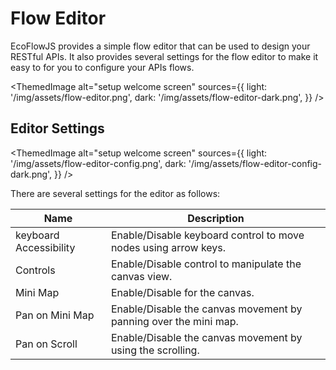 # Flow Editor

EcoFlowJS provides a simple flow editor that can be used to design your RESTful APIs. It also provides several settings for the flow editor to make it easy to for you to configure your APIs flows.

<ThemedImage
alt="setup welcome screen"
sources={{
    light: '/img/assets/flow-editor.png',
    dark: '/img/assets/flow-editor-dark.png',
  }}
/>

## Editor Settings

<ThemedImage
alt="setup welcome screen"
sources={{
    light: '/img/assets/flow-editor-config.png',
    dark: '/img/assets/flow-editor-config-dark.png',
  }}
/>

There are several settings for the editor as follows:

| Name                   | Description                                                      |
| ---------------------- | ---------------------------------------------------------------- |
| keyboard Accessibility | Enable/Disable keyboard control to move nodes using arrow keys.  |
| Controls               | Enable/Disable control to manipulate the canvas view.            |
| Mini Map               | Enable/Disable for the canvas.                                   |
| Pan on Mini Map        | Enable/Disable the canvas movement by panning over the mini map. |
| Pan on Scroll          | Enable/Disable the canvas movement by using the scrolling.       |
